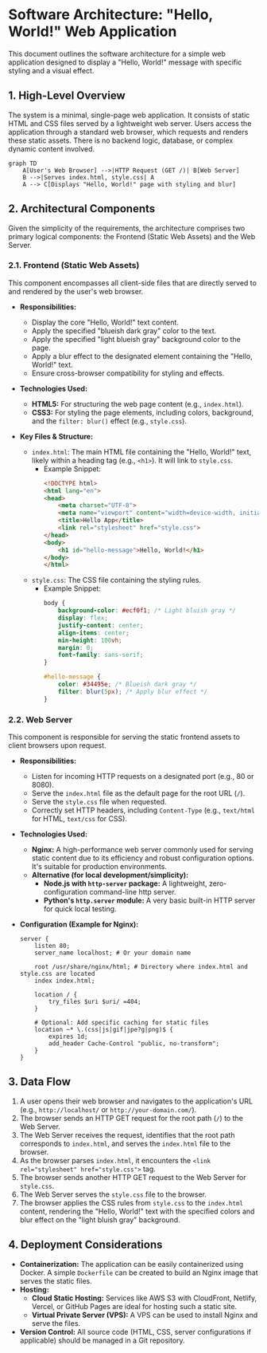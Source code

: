 # Software Architecture: "Hello, World!" Web Application

This document outlines the software architecture for a simple web application designed to display a "Hello, World!" message with specific styling and a visual effect.

## 1. High-Level Overview

The system is a minimal, single-page web application. It consists of static HTML and CSS files served by a lightweight web server. Users access the application through a standard web browser, which requests and renders these static assets. There is no backend logic, database, or complex dynamic content involved.

```mermaid
graph TD
    A[User's Web Browser] -->|HTTP Request (GET /)| B[Web Server]
    B -->|Serves index.html, style.css| A
    A --> C[Displays "Hello, World!" page with styling and blur]
```

## 2. Architectural Components

Given the simplicity of the requirements, the architecture comprises two primary logical components: the Frontend (Static Web Assets) and the Web Server.

### 2.1. Frontend (Static Web Assets)

This component encompasses all client-side files that are directly served to and rendered by the user's web browser.

*   **Responsibilities:**
    *   Display the core "Hello, World!" text content.
    *   Apply the specified "blueish dark gray" color to the text.
    *   Apply the specified "light blueish gray" background color to the page.
    *   Apply a blur effect to the designated element containing the "Hello, World!" text.
    *   Ensure cross-browser compatibility for styling and effects.

*   **Technologies Used:**
    *   **HTML5:** For structuring the web page content (e.g., `index.html`).
    *   **CSS3:** For styling the page elements, including colors, background, and the `filter: blur()` effect (e.g., `style.css`).

*   **Key Files & Structure:**
    *   `index.html`: The main HTML file containing the "Hello, World!" text, likely within a heading tag (e.g., `<h1>`). It will link to `style.css`.
        *   Example Snippet:
            ```html
            <!DOCTYPE html>
            <html lang="en">
            <head>
                <meta charset="UTF-8">
                <meta name="viewport" content="width=device-width, initial-scale=1.0">
                <title>Hello App</title>
                <link rel="stylesheet" href="style.css">
            </head>
            <body>
                <h1 id="hello-message">Hello, World!</h1>
            </body>
            </html>
            ```
    *   `style.css`: The CSS file containing the styling rules.
        *   Example Snippet:
            ```css
            body {
                background-color: #ecf0f1; /* Light bluish gray */
                display: flex;
                justify-content: center;
                align-items: center;
                min-height: 100vh;
                margin: 0;
                font-family: sans-serif;
            }

            #hello-message {
                color: #34495e; /* Blueish dark gray */
                filter: blur(5px); /* Apply blur effect */
            }
            ```

### 2.2. Web Server

This component is responsible for serving the static frontend assets to client browsers upon request.

*   **Responsibilities:**
    *   Listen for incoming HTTP requests on a designated port (e.g., 80 or 8080).
    *   Serve the `index.html` file as the default page for the root URL (`/`).
    *   Serve the `style.css` file when requested.
    *   Correctly set HTTP headers, including `Content-Type` (e.g., `text/html` for HTML, `text/css` for CSS).

*   **Technologies Used:**
    *   **Nginx:** A high-performance web server commonly used for serving static content due to its efficiency and robust configuration options. It's suitable for production environments.
    *   **Alternative (for local development/simplicity):**
        *   **Node.js with `http-server` package:** A lightweight, zero-configuration command-line http server.
        *   **Python's `http.server` module:** A very basic built-in HTTP server for quick local testing.

*   **Configuration (Example for Nginx):**
    ```nginx
    server {
        listen 80;
        server_name localhost; # Or your domain name

        root /usr/share/nginx/html; # Directory where index.html and style.css are located
        index index.html;

        location / {
            try_files $uri $uri/ =404;
        }

        # Optional: Add specific caching for static files
        location ~* \.(css|js|gif|jpe?g|png)$ {
            expires 1d;
            add_header Cache-Control "public, no-transform";
        }
    }
    ```

## 3. Data Flow

1.  A user opens their web browser and navigates to the application's URL (e.g., `http://localhost/` or `http://your-domain.com/`).
2.  The browser sends an HTTP GET request for the root path (`/`) to the Web Server.
3.  The Web Server receives the request, identifies that the root path corresponds to `index.html`, and serves the `index.html` file to the browser.
4.  As the browser parses `index.html`, it encounters the `<link rel="stylesheet" href="style.css">` tag.
5.  The browser sends another HTTP GET request to the Web Server for `style.css`.
6.  The Web Server serves the `style.css` file to the browser.
7.  The browser applies the CSS rules from `style.css` to the `index.html` content, rendering the "Hello, World!" text with the specified colors and blur effect on the "light bluish gray" background.

## 4. Deployment Considerations

*   **Containerization:** The application can be easily containerized using Docker. A simple `Dockerfile` can be created to build an Nginx image that serves the static files.
*   **Hosting:**
    *   **Cloud Static Hosting:** Services like AWS S3 with CloudFront, Netlify, Vercel, or GitHub Pages are ideal for hosting such a static site.
    *   **Virtual Private Server (VPS):** A VPS can be used to install Nginx and serve the files.
*   **Version Control:** All source code (HTML, CSS, server configurations if applicable) should be managed in a Git repository.